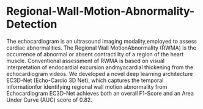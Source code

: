 # Regional-Wall-Motion-Abnormality-Detection
The echocardiogram is an ultrasound imaging modality,employed to assess cardiac abnormalities. 
The Regional Wall MotionAbnormality (RWMA) is the occurrence of abnormal or absent contractility of a region of the heart muscle. 
Conventional assessment of RWMA is based on visual interpretation of endocardial excursion andmyocardial thickening from the echocardiogram videos.
We developed a novel deep learning architecture EC3D-Net (Echo-Cardio 3D Net), which captures the temporal informationfor identifying regional wall motion abnormality from Echocardiogram
EC3D-Net achieves both an overall F1-Score and an Area Under Curve (AUC) score of 0.82.

